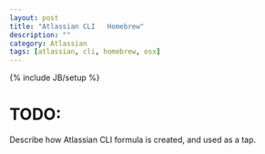 ```yaml
---
layout: post
title: "Atlassian CLI   Homebrew"
description: ""
category: Atlassian
tags: [atlassian, cli, homebrew, osx]
---
```

{% include JB/setup %}

# TODO:
Describe how Atlassian CLI formula is created, and used as a tap.